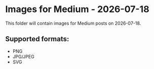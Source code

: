 # Images for Medium - 2026-07-18

This folder will contain images for Medium posts on 2026-07-18.

## Supported formats:
- PNG
- JPG/JPEG
- SVG
